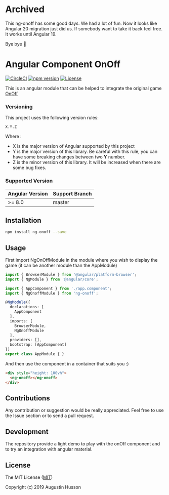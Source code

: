# Archived
This ng-onoff has some good days. We had a lot of fun. Now it looks like Angular 20 migration just did us. 
If somebody want to take it back feel free. It works until Angular 19. 

Bye bye :wave:

# Angular Component OnOff

[![CircleCI](https://circleci.com/gh/Nexucis/ng-onoff.svg?style=shield)](https://circleci.com/gh/Nexucis/ng-onoff) [![npm version](https://badge.fury.io/js/ng-onoff.svg)](https://badge.fury.io/js/ng-onoff) [![License](https://img.shields.io/:license-mit-blue.svg)](LICENSE.md)

This is an angular module that can be helped to integrate the original game [OnOff](https://github.com/starzonmyarmz/js13k-2018)

### Versioning
This project uses the following version rules: 

```
X.Y.Z
```

Where : 
* X is the major version of Angular supported by this project
* Y is the major version of this library. Be careful with this rule, you can have some breaking changes between two **Y** number. 
* Z is the minor version of this library. It will be increased when there are some bug fixes.

### Supported Version

| Angular Version | Support Branch  |
| --------------- | --------------- |
| >= 8.0          | master          |

## Installation

```bash
npm install ng-onoff --save
```

## Usage

First import NgOnOffModule in the module where you wish to display the game (it can be another module than the AppModule)

```typescript
import { BrowserModule } from '@angular/platform-browser';
import { NgModule } from '@angular/core';

import { AppComponent } from './app.component';
import { NgOnoffModule } from 'ng-onoff';

@NgModule({
  declarations: [
    AppComponent
  ],
  imports: [
    BrowserModule,
    NgOnoffModule
  ],
  providers: [],
  bootstrap: [AppComponent]
})
export class AppModule { }
```

And then use the component in a container that suits you :)

```html
<div style="height: 100vh">
  <ng-onoff></ng-onoff>
</div>

```

## Contributions
Any contribution or suggestion would be really appreciated. Feel free to use the Issue section or to send a pull request.

## Development
The repository provide a light demo to play with the onOff component and to try an integration with angular material.

## License

The MIT License ([MIT](./LICENSE))

Copyright (c) 2019 Augustin Husson
